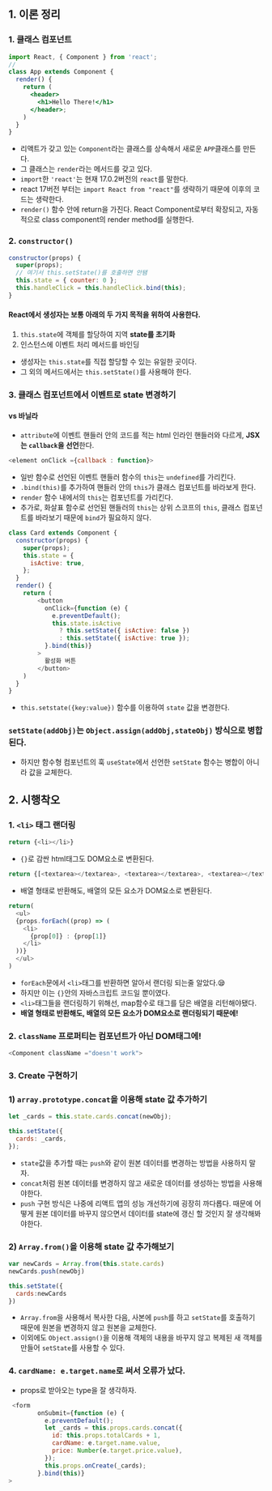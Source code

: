 ## 1. 이론 정리

### 1. 클래스 컴포넌트

```jsx
import React, { Component } from 'react';
//
class App extends Component {
  render() {
    return (
      <header>
        <h1>Hello There!</h1>
      </header>;
    )
  }
}
```

- 리액트가 갖고 있는 `Component`라는 클래스를 상속해서 새로운 `APP`클래스를 만든다.
- 그 클래스는 `render`라는 메서드를 갖고 있다.
- `import`한 `'react'`는 현재 17.0.2버전의 `react`를 말한다.
- react 17버전 부터는 `import React from "react"`를 생략하기 때문에 이후의 코드는 생략한다.
- `render()` 함수 안에 return을 가진다. React Component로부터 확장되고, 자동적으로 class component의 render method를 실행한다.

### 2. `constructor()`

```js
constructor(props) {
  super(props);
  // 여기서 this.setState()를 호출하면 안됌
  this.state = { counter: 0 };
  this.handleClick = this.handleClick.bind(this);
}
```
#### React에서 생성자는 보통 아래의 두 가지 목적을 위하여 사용한다.

1. `this.state`에 객체를 할당하여 지역 **state를 초기화**
2. 인스턴스에 이벤트 처리 메서드를 바인딩
- 생성자는 `this.state`를 직접 할당할 수 있는 유일한 곳이다.
-  그 외의 메서드에서는 `this.setState()`를 사용해야 한다.


### 3. 클래스 컴포넌트에서 이벤트로 state 변경하기

#### vs 바닐라

- `attribute`에 이벤트 핸들러 안의 코드를 적는 html 인라인 핸들러와 다르게, **JSX는 `callback`을 선언**한다.

```js
<element onClick ={callback : function}>
```

- 일반 함수로 선언된 이벤트 핸들러 함수의 `this`는 `undefined`를 가리킨다.
- `.bind(this)`를 추가하여 핸들러 안의 `this`가 클래스 컴포넌트를 바라보게 한다.
- `render` 함수 내에서의 `this`는 컴포넌트를 가리킨다.
- 추가로, 화살표 함수로 선언된 핸들러의 `this`는 상위 스코프의 `this`, 클래스 컴포넌트를 바라보기 때문에 `bind`가 필요하지 않다.

```js
class Card extends Component {
  constructor(props) {
    super(props);
    this.state = {
      isActive: true,
    };
  }
  render() {
    return (
        <button
          onClick={function (e) {
            e.preventDefault();
            this.state.isActive
              ? this.setState({ isActive: false })
              : this.setState({ isActive: true });
          }.bind(this)}
        >
          활성화 버튼
        </button>
    )
  }
}
```

- `this.setstate({key:value})` 함수를 이용하여 `state` 값을 변경한다.

### `setState(addObj)`는 **`Object.assign(addObj,stateObj)` 방식으로 병합**된다.
- 하지만 함수형 컴포넌트의 훅 `useState`에서 선언한 `setState` 함수는 병합이 아니라 값을 교체한다.


## 2. 시행착오

### 1. `<li>` 태그 랜더링

```js
return {<li></li>}
```
- `{}`로 감싼 html태그도 DOM요소로 변환된다.

```js
return {[<textarea></textarea>, <textarea></textarea>, <textarea></textarea>]}
```
- 배열 형태로 반환해도, 배열의 모든 요소가 DOM요소로 변환된다.

```js
return(
  <ul>
  {props.forEach((prop) => (
    <li>
      {prop[0]} : {prop[1]}
    </li>
  ))}
  </ul>
)
```
- `forEach`문에서 `<li>`태그를 반환하면 알아서 랜더링 되는줄 알았다.😪
- 하지만 이는 `{}`안의 자바스크립트 코드일 뿐이였다.
- `<li>`태그들을 랜더링하기 위해선, map함수로 태그를 담은 배열을 리턴해야됐다.
- **배열 형태로 반환해도, 배열의 모든 요소가 DOM요소로 랜더링되기 때문에!**

### 2. `className` 프로퍼티는 컴포넌트가 아닌 DOM태그에!

```js
<Component className ="doesn't work">
```

### 3. Create 구현하기

### 1) `array.prototype.concat`을 이용해 state 값 추가하기

```js
let _cards = this.state.cards.concat(newObj);

this.setState({
  cards: _cards,
});
```

- `state`값을 추가할 때는 `push`와 같이 원본 데이터를 변경하는 방법을 사용하지 말자.
- `concat`처럼 원본 데이터를 변경하지 않고 새로운 데이터를 생성하는 방법을 사용해야한다.
- `push` 구현 방식은 나중에 리액트 앱의 성능 개선하기에 굉장히 까다롭다. 때문에 어떻게 원본 데이터를 바꾸지 않으면서 데이터를 state에 갱신 할 것인지 잘 생각해봐야한다.
  
### 2) `Array.from()`을 이용해 state 값 추가해보기

```js
var newCards = Array.from(this.state.cards)
newCards.push(newObj)

this.setState({
  cards:newCards
})
```

- `Array.from`을 사용해서 복사한 다음, 사본에 `push`를 하고 `setState`를 호출하기 때문에 원본을 변경하지 않고 원본을 교체한다.
- 이외에도 `Object.assign()`을 이용해 객체의 내용을 바꾸지 않고 복제된 새 객체를 만들어 `setState`를 사용할 수 있다.

### 4. `cardName: e.target.name`로 써서 오류가 났다. 
- props로 받아오는 type을 잘 생각하자.

```js
 <form
        onSubmit={function (e) {
          e.preventDefault();
          let _cards = this.props.cards.concat({
            id: this.props.totalCards + 1,
            cardName: e.target.name.value,
            price: Number(e.target.price.value),
          });
          this.props.onCreate(_cards);
        }.bind(this)}
>
```
